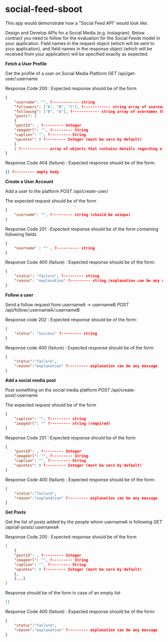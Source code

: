 # social-feed-sboot
This app would demonstrate how a "Social Feed API" would look like.


Design and Develop APIs for a Social Media (e.g. Instagram). Below contract you need to follow for the evaluation for the Social Feeds model in your application. Field names in the request object (which will be sent to your application), and field names in the response object (which will be received from your application) will be specified exactly as expected.

**Fetch a User Profile**

Get the profile of a user on Social Media Platform
*GET* /api/get-user/:username

Response Code 200 : Expected response should be of the form

```json
{
    "username": "", ?------------ string
    "followers": ["A", "B", "C"], ?------------ string array of usernames that follow the user (empty by default)
    "following": ["B", "A"], ?------------ string array of usernames that user follows (empty by default)
    "posts": [
    {
    "postId": , ?--------- Integer
    "imageUrl": "", ?--------- String
    "caption": "", ?--------- String
    "upvotes": 0 ?--------- Integer (must be zero by default)
    }
    ] ?------------ array of objects that contains details regarding a post (empty list by default)
}
```

Response Code 404 (failure) : Expected response should be of the form:

```json
{} ?--------- empty body
```

**Create a User Account**

Add a user to the platform
*POST* /api/create-user/

The expected request should be of the form

```json
{
    "username": "", ?--------- string (should be unique)
}
```

Response Code 201 : Expected response should be of the form containing following fields

```json
{
    "username" : "" , ?---------- string
}
```

Response Code 400 (failure) : Expected response should be of the form:

```json
{
    "status": "failure", ?--------- string
    "reason": "explanation" ?--------- string (explanation can be any message)
}
```

**Follow a user**

Send a follow request from usernameA -> usernameB
*POST* /api/follow/:usernameA/:usernameB

Response code 202 : Expected response should be of the form:

```json
{
    "status": "success" ?--------- string
}
```

Response code 400 (failure) : Expected response should be of the form:

```json
{
    "status":"failure",
    "reason":"explanation" ?--------- explanation can be any message
}
```

**Add a social media post**

Post something on the social media platform
*POST* /api/create-post/:username

The expected request should be of the form

```json
{
    "caption": "", ?--------- string
    "imageUrl": "" ?--------- string (required)
}
```

Response Code 201 : Expected response should be of the form

```json
{
    "postId": , ?--------- Integer
    "imageUrl": "", ?--------- String
    "caption": "", ?--------- String
    "upvotes": 0 ?--------- Integer (must be zero by default)
}
```

Response Code 400 (failure) : Expected response should be of the form:

```json
{
    "status":"failure",
    "reason":"explanation" ?--------- explanation can be any message
}
```

**Get Posts**

Get the list of posts added by the people whom usernameA is following
*GET* /api/all-posts/:usernameA

Response Code 200 : Expected response should be of the form

```json
[
    {
    "postId": , ?--------- Integer
    "imageUrl": "", ?--------- String
    "caption": "", ?--------- String
    "upvotes": 0 ?--------- Integer (must be zero by default)
    },
    {...}
]
```

Response should be of the form in case of an empty list

```json
[]
```

Response Code 400 (failure) : Expected response should be of the form:

```json
{
    "status":"failure",
    "reason":"explanation" ?--------- explanation can be any message
}
```